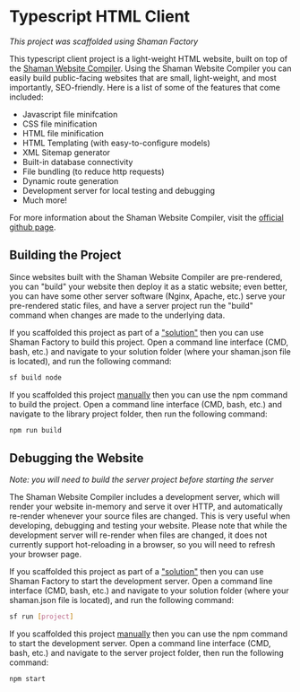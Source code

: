 # Typescript HTML Client
*This project was scaffolded using Shaman Factory*

This typescript client project is a light-weight HTML website, built on top of the [Shaman Website Compiler](https://www.npmjs.com/package/shaman-website-compiler). Using the Shaman Website Compiler you can easily build public-facing websites that are small, light-weight, and most importantly, SEO-friendly. Here is a list of some of the features that come included:

- Javascript file minifcation
- CSS file minification
- HTML file minification
- HTML Templating (with easy-to-configure models)
- XML Sitemap generator
- Built-in database connectivity
- File bundling (to reduce http requests)
- Dynamic route generation
- Development server for local testing and debugging
- Much more!

For more information about the Shaman Website Compiler, visit the [official github page](https://www.npmjs.com/package/shaman-website-compiler).

## Building the Project

Since websites built with the Shaman Website Compiler are pre-rendered, you can "build" your website then deploy it as a static website; even better, you can have some other server software (Nginx, Apache, etc.) serve your pre-rendered static files, and have a server project run the "build" command when changes are made to the underlying data.

If you scaffolded this project as part of a ["solution"](https://www.npmjs.com/package/shaman-factory#scaffold-solution-command) then you can use Shaman Factory to build this project. Open a command line interface (CMD, bash, etc.) and navigate to your solution folder (where your shaman.json file is located), and run the following command:

```sh
sf build node
```

If you scaffolded this project [manually](https://www.npmjs.com/package/shaman-factory#scaffold-command) then you can use the npm command to build the project. Open a command line interface (CMD, bash, etc.) and navigate to the library project folder, then run the following command:

```sh
npm run build
```

## Debugging the Website

*Note: you will need to build the server project before starting the server*

The Shaman Website Compiler includes a development server, which will render your website in-memory and serve it over HTTP, and automatically re-render whenever your source files are changed. This is very useful when developing, debugging and testing your website. Please note that while the development server will re-render when files are changed, it does not currently support hot-reloading in a browser, so you will need to refresh your browser page.

If you scaffolded this project as part of a ["solution"](https://www.npmjs.com/package/shaman-factory#scaffold-solution-command) then you can use Shaman Factory to start the development server. Open a command line interface (CMD, bash, etc.) and navigate to your solution folder (where your shaman.json file is located), and run the following command:

```sh
sf run [project]
```

If you scaffolded this project [manually](https://www.npmjs.com/package/shaman-factory#scaffold-command) then you can use the npm command to start the development server. Open a command line interface (CMD, bash, etc.) and navigate to the server project folder, then run the following command:

```sh
npm start
```